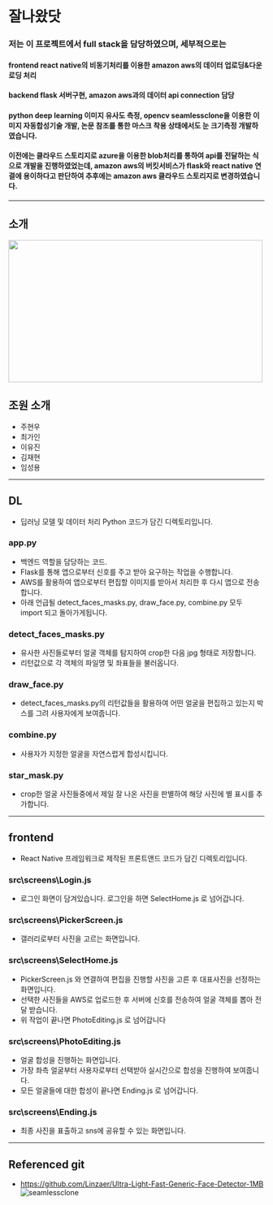 # 잘나왔닷
### 저는 이 프로젝트에서 full stack을 담당하였으며, 세부적으로는 
#### frontend react native의 비동기처리를 이용한 amazon aws의 데이터 업로딩&다운로딩 처리
#### backend flask 서버구현, amazon aws과의 데이터 api connection 담당
#### python deep learning 이미지 유사도 측정, opencv seamlessclone을 이용한 이미지 자동합성기술 개발, 논문 참조를 통한 마스크 착용 상태에서도 눈 크기측정 개발하였습니다.
#### 이전에는 클라우드 스토리지로 azure을 이용한 blob처리를 통하여 api를 전달하는 식으로 개발을 진행하였었는데, amazon aws의 버킷서비스가 flask와 react native 연결에 용이하다고 판단하여 추후에는 amazon aws 클라우드 스토리지로 변경하였습니다.

---

## 소개
<img src="https://user-images.githubusercontent.com/58325946/222318128-d2fe6d3a-d18d-47f1-a178-87050c98cc61.png" width="500" height="280"> 

## 조원 소개

- 주현우
- 최가인
- 이유진
- 김재현
- 임성용

---

## DL

- 딥러닝 모델 및 데이터 처리 Python 코드가 담긴 디렉토리입니다.

### app.py

- 백엔드 역할을 담당하는 코드.
- Flask를 통해 앱으로부터 신호를 주고 받아 요구하는 작업을 수행합니다.
- AWS를 활용하여 앱으로부터 편집할 이미지를 받아서 처리한 후 다시 앱으로 전송합니다.
- 아래 언급될 detect_faces_masks.py, draw_face.py, combine.py 모두 import 되고 돌아가게됩니다.

### detect_faces_masks.py

- 유사한 사진들로부터 얼굴 객체를 탐지하여 crop한 다음 jpg 형태로 저장합니다.
- 리턴값으로 각 객체의 파일명 및 좌표들을 불러옵니다.

### draw_face.py

- detect_faces_masks.py의 리턴값들을 활용하여 어떤 얼굴을 편집하고 있는지 박스를 그려 사용자에게 보여줍니다.

### combine.py

- 사용자가 지정한 얼굴을 자연스럽게 합성시킵니다.

### star_mask.py

- crop한 얼굴 사진들중에서 제일 잘 나온 사진을 판별하여 해당 사진에 별 표시를 추가합니다.

---

## frontend

- React Native 프레임워크로 제작된 프론트앤드 코드가 담긴 디렉토리입니다.

### src\screens\Login.js

- 로그인 화면이 담겨있습니다. 로그인을 하면 SelectHome.js 로 넘어갑니다.

### src\screens\PickerScreen.js

- 갤러리로부터 사진을 고르는 화면입니다.

### src\screens\SelectHome.js

- PickerScreen.js 와 연결하여 편집을 진행할 사진을 고른 후 대표사진을 선정하는 화면입니다.
- 선택한 사진들을 AWS로 업로드한 후 서버에 신호를 전송하여 얼굴 객체를 뽑아 전달 받습니다.
- 위 작업이 끝나면 PhotoEditing.js 로 넘어갑니다

### src\screens\PhotoEditing.js

- 얼굴 합성을 진행하는 화면입니다.
- 가장 좌측 얼굴부터 사용자로부터 선택받아 실시간으로 합성을 진행하여 보여줍니다.
- 모든 얼굴들에 대한 합성이 끝나면 Ending.js 로 넘어갑니다.

### src\screens\Ending.js

- 최종 사진을 표출하고 sns에 공유할 수 있는 화면입니다.

---

## Referenced git

- https://github.com/Linzaer/Ultra-Light-Fast-Generic-Face-Detector-1MB
![seamlessclone](https://user-images.githubusercontent.com/58325946/220177423-6e58cbd0-ec34-4130-94e5-684cc90189bf.gif)

